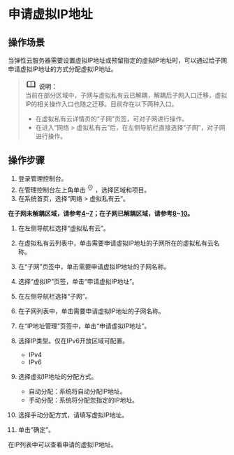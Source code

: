 # 申请虚拟IP地址<a name="vpc_vip_0002"></a>

## 操作场景<a name="se6c62cd61b874228a8bde0cc58d45fae"></a>

当弹性云服务器需要设置虚拟IP地址或预留指定的虚拟IP地址时，可以通过给子网申请虚拟IP地址的方式分配虚拟IP地址。

>![](public_sys-resources/icon-note.gif) **说明：**   
>当前在部分区域中，子网与虚拟私有云已解耦，解耦后子网入口迁移，虚拟IP的相关操作入口也随之迁移。目前存在以下两种入口。  
>-   在虚拟私有云详情页的“子网”页签，可对子网进行操作。  
>-   在进入“网络 \> 虚拟私有云”后，在左侧导航栏直接选择“子网”，对子网进行操作。  

## 操作步骤<a name="section56200370103127"></a>

1.  登录管理控制台。
2.  在管理控制台左上角单击![](figures/icon-region.png)，选择区域和项目。
3.  在系统首页，选择“网络 \> 虚拟私有云”。

**在子网未解耦区域，请参考[4](#li51522361618)\~[7](#li18152143611112)；在子网已解耦区域，请参考[8](#li715211361516)\~[10](#li19153536815)。**

1.  <a name="li51522361618"></a>在左侧导航栏选择“虚拟私有云”。
2.  在虚拟私有云列表中，单击需要申请虚拟IP地址的子网所在的虚拟私有云名称。
3.  在“子网”页签中，单击需要申请虚拟IP地址的子网名称。
4.  <a name="li18152143611112"></a>选择“虚拟IP”页签，单击“申请虚拟IP地址”。
5.  <a name="li715211361516"></a>在左侧导航栏选择“子网”。
6.  在子网列表中，单击需要申请虚拟IP地址的子网名称。
7.  <a name="li19153536815"></a>在“IP地址管理”页签中，单击“申请虚拟IP地址”。
8.  选择IP类型。仅在IPv6开放区域可配置。
    -   IPv4
    -   IPv6

9.  选择虚拟IP地址的分配方式。
    -   自动分配：系统将自动分配IP地址。
    -   手动分配：系统将分配您指定的IP地址。

10. 选择手动分配方式，请填写虚拟IP地址。
11. 单击“确定”。

在IP列表中可以查看申请的虚拟IP地址。

